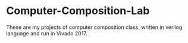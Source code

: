 # Computer-Composition-Lab
These are my projects of computer composition class, written in verilog language and run in Vivado 2017.
